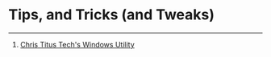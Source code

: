 # Tips, and Tricks (and Tweaks)

---



1. [Chris Titus Tech's Windows Utility](https://github.com/ChrisTitusTech/winutil)


